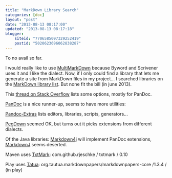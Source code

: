 ```yaml
---
title: "MarkDown Library Search"
categories: [doc]
layout: "post"
date: "2013-08-13 08:17:00"
updated: "2013-08-13 08:17:18"
blogger:
    siteid: "7706585097329252419"
    postid: "5020623696062838287"
---
```


To no avail so far.

I would really like to use <a href="http://multimarkdown.com/">MultiMarkDown</a> because Byword and Scrivener uses it and I like the dialect. Now, if I only could find a library that lets me generate a site from MarkDown files in my project... I searched libraries on the <a href="http://markdown.github.io/">MarkDown library list</a>. But none fit the bill (in june 2013).

This <a href="http://stackoverflow.com/questions/15402512/whole-site-compilation-of-markdown-pandoc/15402977">thread on Stack Overflow</a> lists some options, mostly for PanDoc.

<a href="http://johnmacfarlane.net/pandoc/index.html">PanDoc</a> is a nice runner-up, seems to have more utilities:

<a href="https://github.com/jgm/pandoc/wiki/Pandoc-Extras">Pandoc-Extras</a> lists editors, libraries, scripts, generators...

<a href="http://www.blogger.com/org.pegdown%20/%20pegdown%20/%201.4.0%20https://github.com/sirthias/pegdown">PegDown</a> seemed OK, but turns out it picks extensions from different dialects.

Of the Java libraries: <a href="https://code.google.com/p/markdown4j">Markdown4j</a> will implement PanDoc extensions, <a href="http://markdownj.org/">MarkdownJ</a> seems deserted.

Maven uses <a href="https://github.com/rjeschke/txtmark">TxtMark</a>: com.github.rjeschke / txtmark / 0.10

Play uses <a href="http://markdown.tautua.org/">Tatua</a>: org.tautua.markdownpapers/markdownpapers-core /1.3.4 / (in play)

